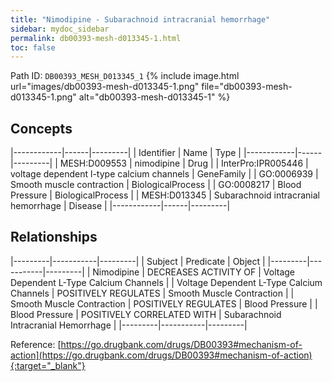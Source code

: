 ```yaml
---
title: "Nimodipine - Subarachnoid intracranial hemorrhage"
sidebar: mydoc_sidebar
permalink: db00393-mesh-d013345-1.html
toc: false 
---
```



Path ID: `DB00393_MESH_D013345_1`
{% include image.html url="images/db00393-mesh-d013345-1.png" file="db00393-mesh-d013345-1.png" alt="db00393-mesh-d013345-1" %}

## Concepts

|------------|------|---------|
| Identifier | Name | Type    |
|------------|------|---------|
| MESH:D009553 | nimodipine | Drug |
| InterPro:IPR005446 | voltage dependent l-type calcium channels | GeneFamily |
| GO:0006939 | Smooth muscle contraction | BiologicalProcess |
| GO:0008217 | Blood Pressure | BiologicalProcess |
| MESH:D013345 | Subarachnoid intracranial hemorrhage | Disease |
|------------|------|---------|

## Relationships

|---------|-----------|---------|
| Subject | Predicate | Object  |
|---------|-----------|---------|
| Nimodipine | DECREASES ACTIVITY OF | Voltage Dependent L-Type Calcium Channels |
| Voltage Dependent L-Type Calcium Channels | POSITIVELY REGULATES | Smooth Muscle Contraction |
| Smooth Muscle Contraction | POSITIVELY REGULATES | Blood Pressure |
| Blood Pressure | POSITIVELY CORRELATED WITH | Subarachnoid Intracranial Hemorrhage |
|---------|-----------|---------|

Reference: [https://go.drugbank.com/drugs/DB00393#mechanism-of-action](https://go.drugbank.com/drugs/DB00393#mechanism-of-action){:target="_blank"}